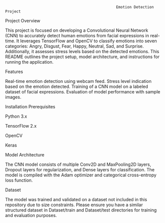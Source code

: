                                                       Emotion Detection Project
Project Overview

This project is focused on developing a Convolutional Neural Network (CNN) to accurately detect human emotions from facial expressions in real-time. It leverages TensorFlow and OpenCV to classify emotions into seven categories: Angry, Disgust, Fear, Happy, Neutral, Sad, and Surprise. Additionally, it assesses stress levels based on the detected emotions. This README outlines the project setup, model architecture, and instructions for running the application.

Features

Real-time emotion detection using webcam feed.
Stress level indication based on the emotion detected.
Training of a CNN model on a labeled dataset of facial expressions.
Evaluation of model performance with sample images.

Installation
Prerequisites

Python 3.x

TensorFlow 2.x

OpenCV

Keras

Model Architecture

The CNN model consists of multiple Conv2D and MaxPooling2D layers, Dropout layers for regularization, and Dense layers for classification. The model is compiled with the Adam optimizer and categorical cross-entropy loss function.

Dataset

The model was trained and validated on a dataset not included in this repository due to size constraints. Please ensure you have a similar structured dataset in Dataset/train and Dataset/test directories for training and evaluation purposes.
